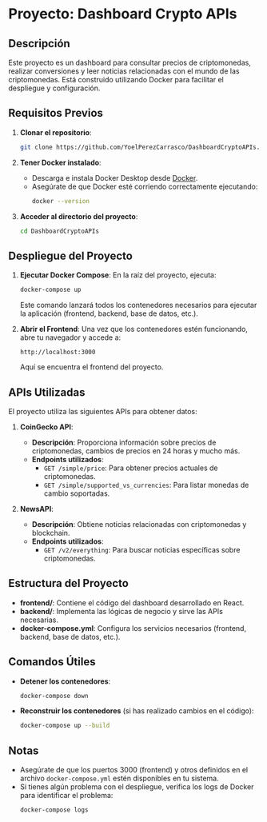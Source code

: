 # Proyecto: Dashboard Crypto APIs

## Descripción
Este proyecto es un dashboard para consultar precios de criptomonedas, realizar conversiones y leer noticias relacionadas con el mundo de las criptomonedas.
Está construido utilizando Docker para facilitar el despliegue y configuración.

## Requisitos Previos
1. **Clonar el repositorio**:
   ```bash
   git clone https://github.com/YoelPerezCarrasco/DashboardCryptoAPIs.git
   ```

2. **Tener Docker instalado**:
   - Descarga e instala Docker Desktop desde [Docker](https://www.docker.com/).
   - Asegúrate de que Docker esté corriendo correctamente ejecutando:
     ```bash
     docker --version
     ```

3. **Acceder al directorio del proyecto**:
   ```bash
   cd DashboardCryptoAPIs
   ```

## Despliegue del Proyecto

1. **Ejecutar Docker Compose**:
   En la raíz del proyecto, ejecuta:
   ```bash
   docker-compose up
   ```

   Este comando lanzará todos los contenedores necesarios para ejecutar la aplicación (frontend, backend, base de datos, etc.).

2. **Abrir el Frontend**:
   Una vez que los contenedores estén funcionando, abre tu navegador y accede a:
   ```
   http://localhost:3000
   ```
   Aquí se encuentra el frontend del proyecto.

## APIs Utilizadas

El proyecto utiliza las siguientes APIs para obtener datos:

1. **CoinGecko API**:
   - **Descripción**: Proporciona información sobre precios de criptomonedas, cambios de precios en 24 horas y mucho más.
   - **Endpoints utilizados**:
     - `GET /simple/price`: Para obtener precios actuales de criptomonedas.
     - `GET /simple/supported_vs_currencies`: Para listar monedas de cambio soportadas.

2. **NewsAPI**:
   - **Descripción**: Obtiene noticias relacionadas con criptomonedas y blockchain.
   - **Endpoints utilizados**:
     - `GET /v2/everything`: Para buscar noticias específicas sobre criptomonedas.

## Estructura del Proyecto

- **frontend/**: Contiene el código del dashboard desarrollado en React.
- **backend/**: Implementa las lógicas de negocio y sirve las APIs necesarias.
- **docker-compose.yml**: Configura los servicios necesarios (frontend, backend, base de datos, etc.).

## Comandos Útiles

- **Detener los contenedores**:
  ```bash
  docker-compose down
  ```

- **Reconstruir los contenedores** (si has realizado cambios en el código):
  ```bash
  docker-compose up --build
  ```

## Notas
- Asegúrate de que los puertos 3000 (frontend) y otros definidos en el archivo `docker-compose.yml` estén disponibles en tu sistema.
- Si tienes algún problema con el despliegue, verifica los logs de Docker para identificar el problema:
  ```bash
  docker-compose logs
  ```

